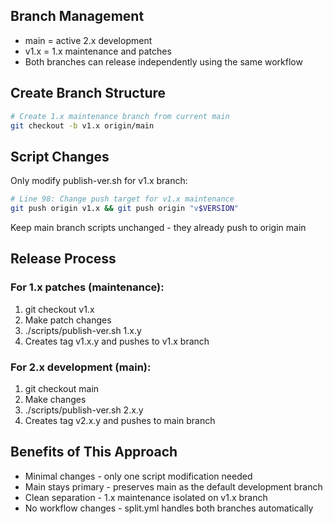 ## Branch Management

  - main = active 2.x development
  - v1.x = 1.x maintenance and patches
  - Both branches can release independently using the same workflow

## Create Branch Structure

```sh
# Create 1.x maintenance branch from current main
git checkout -b v1.x origin/main
```

## Script Changes

Only modify publish-ver.sh for v1.x branch:

```sh
# Line 98: Change push target for v1.x maintenance
git push origin v1.x && git push origin "v$VERSION"
```
Keep main branch scripts unchanged - they already push to origin main

## Release Process

### For 1.x patches (maintenance):

  1. git checkout v1.x
  2. Make patch changes
  3. ./scripts/publish-ver.sh 1.x.y
  4. Creates tag v1.x.y and pushes to v1.x branch

### For 2.x development (main):

  1. git checkout main
  2. Make changes
  3. ./scripts/publish-ver.sh 2.x.y
  4. Creates tag v2.x.y and pushes to main branch

## Benefits of This Approach

  - Minimal changes - only one script modification needed
  - Main stays primary - preserves main as the default development branch
  - Clean separation - 1.x maintenance isolated on v1.x branch
  - No workflow changes - split.yml handles both branches automatically
